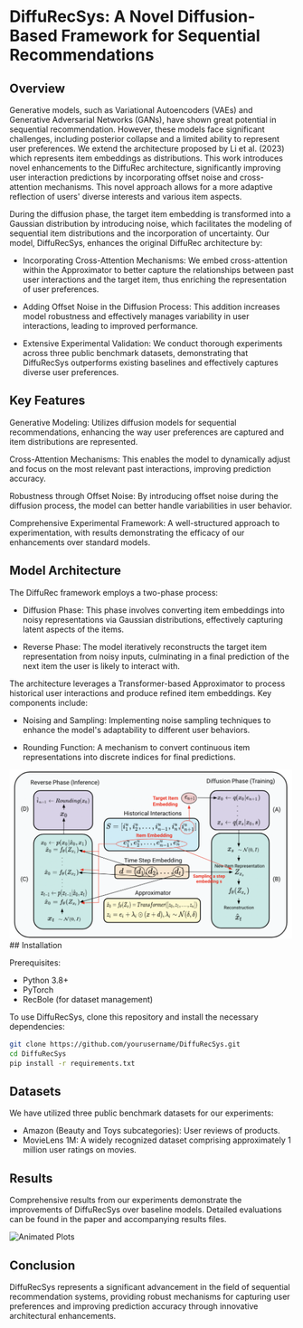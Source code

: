 # DiffuRecSys: A Novel Diffusion-Based Framework for Sequential Recommendations
## Overview
Generative models, such as Variational Autoencoders (VAEs) and Generative Adversarial Networks (GANs), have shown great potential in sequential recommendation. However, these models face significant challenges, including posterior collapse and a limited ability to represent user preferences. We extend the architecture proposed by Li et al. (2023) which represents item embeddings as distributions. This work introduces novel enhancements to the DiffuRec architecture, significantly improving user interaction predictions by incorporating offset noise and cross-attention mechanisms. This novel approach allows for a more adaptive reflection of users' diverse interests and various item aspects.

During the diffusion phase, the target item embedding is transformed into a Gaussian distribution by introducing noise, which facilitates the modeling of sequential item distributions and the incorporation of uncertainty. Our model, DiffuRecSys, enhances the original DiffuRec architecture by:

* Incorporating Cross-Attention Mechanisms: We embed cross-attention within the Approximator to better capture the relationships between past user interactions and the target item, thus enriching the representation of user preferences.

* Adding Offset Noise in the Diffusion Process: This addition increases model robustness and effectively manages variability in user interactions, leading to improved performance.

* Extensive Experimental Validation: We conduct thorough experiments across three public benchmark datasets, demonstrating that DiffuRecSys outperforms existing baselines and effectively captures diverse user preferences.



## Key Features
Generative Modeling: Utilizes diffusion models for sequential recommendations, enhancing the way user preferences are captured and item distributions are represented.

Cross-Attention Mechanisms: This enables the model to dynamically adjust and focus on the most relevant past interactions, improving prediction accuracy.

Robustness through Offset Noise: By introducing offset noise during the diffusion process, the model can better handle variabilities in user behavior.

Comprehensive Experimental Framework: A well-structured approach to experimentation, with results demonstrating the efficacy of our enhancements over standard models.

## Model Architecture
The DiffuRec framework employs a two-phase process:

* Diffusion Phase: This phase involves converting item embeddings into noisy representations via Gaussian distributions, effectively capturing latent aspects of the items.

* Reverse Phase: The model iteratively reconstructs the target item representation from noisy inputs, culminating in a final prediction of the next item the user is likely to interact with.

The architecture leverages a Transformer-based Approximator to process historical user interactions and produce refined item embeddings. Key components include:

* Noising and Sampling: Implementing noise sampling techniques to enhance the model's adaptability to different user behaviors.

* Rounding Function: A mechanism to convert continuous item representations into discrete indices for final predictions.

<img src="Architecture.png"  width="500"/>
## Installation

Prerequisites:
* Python 3.8+
* PyTorch
* RecBole (for dataset management)
  
To use DiffuRecSys, clone this repository and install the necessary dependencies:
```bash
git clone https://github.com/yourusername/DiffuRecSys.git
cd DiffuRecSys
pip install -r requirements.txt
````

## Datasets
We have utilized three public benchmark datasets for our experiments:

* Amazon (Beauty and Toys subcategories): User reviews of products.
* MovieLens 1M: A widely recognized dataset comprising approximately 1 million user ratings on movies.

## Results
Comprehensive results from our experiments demonstrate the improvements of DiffuRecSys over baseline models. Detailed evaluations can be found in the paper and accompanying results files.

<img src="./plots_animation.gif" alt="Animated Plots" width="500"/>



## Conclusion
DiffuRecSys represents a significant advancement in the field of sequential recommendation systems, providing robust mechanisms for capturing user preferences and improving prediction accuracy through innovative architectural enhancements.




